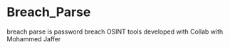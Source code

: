 # Breach_Parse
breach parse is password breach OSINT tools developed with Collab with Mohammed Jaffer
